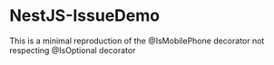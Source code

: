 # NestJS-IssueDemo
This is a minimal reproduction of the @IsMobilePhone decorator not respecting @IsOptional decorator
